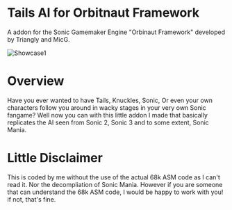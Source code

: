 # Tails AI for Orbitnaut Framework
A addon for the Sonic Gamemaker Engine "Orbinaut Framework" developed by Triangly and MicG.

![Showcase1](/images/Showcase1.gif)

# Overview
Have you ever wanted to have Tails, Knuckles, Sonic, Or even your own characters follow you around in wacky stages in your very own Sonic fangame? Well now you
can with this little addon I made that basically replicates the AI seen from Sonic 2, Sonic 3 and to some extent, Sonic Mania. 

# Little Disclaimer
This is coded by me without the use of the actual 68k ASM code as I can't read it. Nor the decompliation of Sonic Mania. However if you are someone that can 
understand the 68k ASM code, I would be happy to work with you! if not, that's fine.
